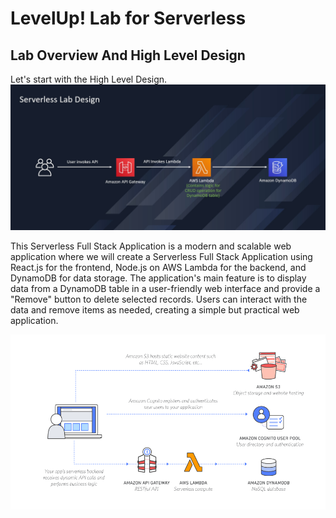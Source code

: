 # LevelUp! Lab for Serverless

## Lab Overview And High Level Design

Let's start with the High Level Design.
![High Level Design](./images/high-level-design.jpg)

This Serverless Full Stack Application is a modern and scalable web application where we will create a Serverless Full Stack Application using React.js for the frontend, Node.js on AWS Lambda for the backend, and DynamoDB for data storage. The application's main feature is to display data from a DynamoDB table in a user-friendly web interface and provide a "Remove" button to delete selected records. Users can interact with the data and remove items as needed, creating a simple but practical web application.

![High Level Design](./images/Serverless_Web_App.png)
